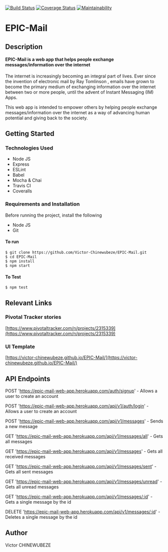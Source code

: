 [![Build Status](https://travis-ci.org/Victor-Chinewubeze/EPIC-Mail.svg?branch=develop)](https://travis-ci.org/Victor-Chinewubeze/EPIC-Mail)
[![Coverage Status](https://coveralls.io/repos/github/Victor-Chinewubeze/EPIC-Mail/badge.svg?branch=develop)](https://coveralls.io/github/Victor-Chinewubeze/EPIC-Mail?branch=develop)
[![Maintainability](https://api.codeclimate.com/v1/badges/576f65b6df19e0a1f648/maintainability)](https://codeclimate.com/github/Victor-Chinewubeze/EPIC-Mail/maintainability)

# EPIC-Mail
## Description
#### EPIC-Mail is a web app that helps people exchange messages/information over the internet
The internet is increasingly becoming an integral part of lives. Ever since the invention of electronic mail by ​Ray Tomlinson ​, emails have grown to become the primary medium of exchanging information over the internet between two or more people, until the advent of Instant Messaging (IM) Apps.

This web app is intended to empower others by helping people exchange messages/information over the internet as a way of advancing human potential and giving back to the society.

## Getting Started
### Technologies Used
- Node JS
- Express
- ESLint
- Babel
- Mocha & Chai
- Travis CI
- Coveralls

### Requirements and Installation
Before running the project, install the following
- Node JS
- Git

#### To run
```
$ git clone https://github.com/Victor-Chinewubeze/EPIC-Mail.git
$ cd EPIC-Mail
$ npm install
$ npm start
```
#### To Test
```
$ npm test
```

## Relevant Links

### Pivotal Tracker stories
[https://www.pivotaltracker.com/n/projects/2315339](https://www.pivotaltracker.com/n/projects/2315339)

### UI Template
[https://victor-chinewubeze.github.io/EPIC-Mail/](https://victor-chinewubeze.github.io/EPIC-Mail/)

## API Endpoints

POST 'https://epic-mail-web-app.herokuapp.com/auth/signup' - Allows a user to create an account

POST 'https://epic-mail-web-app.herokuapp.com/api/v1/auth/login' - Allows a user to create an account

POST 'https://epic-mail-web-app.herokuapp.com/api/v1/messages' - Sends a new message

GET 'https://epic-mail-web-app.herokuapp.com/api/v1/messages/all' - Gets all messages

GET 'https://epic-mail-web-app.herokuapp.com/api/v1/messages' - Gets all received messages

GET 'https://epic-mail-web-app.herokuapp.com/api/v1/messages/sent' - Gets all sent messages

GET 'https://epic-mail-web-app.herokuapp.com/api/v1/messages/unread' - Gets all unread messages

GET 'https://epic-mail-web-app.herokuapp.com/api/v1/messages/:id' - Gets a single message by the id

DELETE 'https://epic-mail-web-app.herokuapp.com/api/v1/messages/:id' - Deletes a single message by the id

## Author

Victor CHINEWUBEZE

